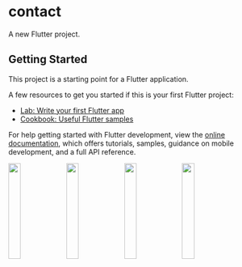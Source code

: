 # contact

A new Flutter project.

## Getting Started

This project is a starting point for a Flutter application.

A few resources to get you started if this is your first Flutter project:

- [Lab: Write your first Flutter app](https://docs.flutter.dev/get-started/codelab)
- [Cookbook: Useful Flutter samples](https://docs.flutter.dev/cookbook)

For help getting started with Flutter development, view the
[online documentation](https://docs.flutter.dev/), which offers tutorials,
samples, guidance on mobile development, and a full API reference.
<p>
<img src="https://user-images.githubusercontent.com/114645045/220254608-58707420-58e3-48a1-9ca5-bd2091143432.jpeg" width=22%,height=35%>
<img src="https://user-images.githubusercontent.com/114645045/220254670-ff60debe-577d-4147-81ab-3bd5d8696853.jpeg" width=22%,height=35%>
<img src="https://user-images.githubusercontent.com/114645045/220254788-f87f1156-b704-44c6-856d-29aac1961418.jpeg" width=22%,height=35%>
<img src="https://user-images.githubusercontent.com/114645045/220254849-8bcd58d5-6ef6-4b51-8d4d-7018ddcce7e7.jpeg" width=22%,height=35%>
<p>
